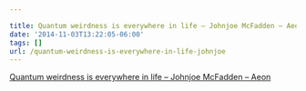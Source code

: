 ```yaml
---

title: Quantum weirdness is everywhere in life – Johnjoe McFadden – Aeon
date: '2014-11-03T13:22:05-06:00'
tags: []
url: /quantum-weirdness-is-everywhere-in-life-johnjoe
---
```

<a href="http://aeon.co/magazine/science/quantum-biology-the-uncanny-order-of-life/">Quantum weirdness is everywhere in life – Johnjoe McFadden – Aeon</a><br/>
